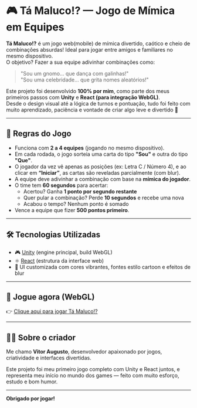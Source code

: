 # 🎮 Tá Maluco!? — Jogo de Mímica em Equipes

**Tá Maluco!?** é um jogo web(mobile) de mímica divertido, caótico e cheio de combinações absurdas! Ideal para jogar entre amigos e familiares no mesmo dispositivo.  
O objetivo? Fazer a sua equipe adivinhar combinações como:

> "Sou um gnomo... que dança com galinhas!"  
> "Sou uma celebridade... que grita nomes aleatórios!"

Este projeto foi desenvolvido **100% por mim**, como parte dos meus primeiros passos com **Unity** e **React (para integração WebGL)**.  
Desde o design visual até a lógica de turnos e pontuação, tudo foi feito com muito aprendizado, paciência e vontade de criar algo leve e divertido 🎉

---

## 🧠 Regras do Jogo

- Funciona com **2 a 4 equipes** (jogando no mesmo dispositivo).
- Em cada rodada, o jogo sorteia uma carta do tipo **"Sou"** e outra do tipo **"Que"**.
- O jogador da vez vê apenas as posições (ex: Letra C / Número 4), e ao clicar em **“Iniciar”**, as cartas são reveladas parcialmente (com blur).
- A equipe deve adivinhar a combinação com base na **mímica do jogador**.
- O time tem **60 segundos** para acertar:
  - Acertou? Ganha **1 ponto por segundo restante**
  - Quer pular a combinação? Perde **10 segundos** e recebe uma nova
  - Acabou o tempo? Nenhum ponto é somado
- Vence a equipe que fizer **500 pontos primeiro**.

---

## 🛠️ Tecnologias Utilizadas

- 🎮 [Unity](https://unity.com) (engine principal, build WebGL)
- ⚛️ [React](https://react.dev) (estrutura da interface web)
- 🎨 UI customizada com cores vibrantes, fontes estilo cartoon e efeitos de blur

---

## 🔗 Jogue agora (WebGL)

👉 [Clique aqui para jogar Tá Maluco!?](https://ta-maluco.vercel.app/)

---

## 👨‍💻 Sobre o criador

Me chamo **Vitor Augusto**, desenvolvedor apaixonado por jogos, criatividade e interfaces divertidas.

Este projeto foi meu primeiro jogo completo com Unity e React juntos, e representa meu início no mundo dos games — feito com muito esforço, estudo e bom humor.

---

**Obrigado por jogar!**
